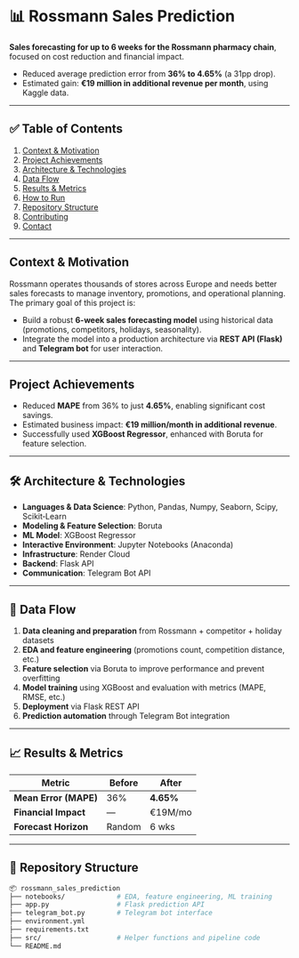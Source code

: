 # 📊 Rossmann Sales Prediction

**Sales forecasting for up to 6 weeks for the Rossmann pharmacy chain**, focused on cost reduction and financial impact.

- Reduced average prediction error from **36% to 4.65%** (a 31pp drop).
- Estimated gain: **€19 million in additional revenue per month**, using Kaggle data.

---

## ✅ Table of Contents

1. [Context & Motivation](#context--motivation)  
2. [Project Achievements](#project-achievements)  
3. [Architecture & Technologies](#architecture--technologies)  
4. [Data Flow](#data-flow)  
5. [Results & Metrics](#results--metrics)  
6. [How to Run](#how-to-run)  
7. [Repository Structure](#repository-structure)  
8. [Contributing](#contributing)  
9. [Contact](#contact)

---

## Context & Motivation

Rossmann operates thousands of stores across Europe and needs better sales forecasts to manage inventory, promotions, and operational planning. The primary goal of this project is:

- Build a robust **6-week sales forecasting model** using historical data (promotions, competitors, holidays, seasonality).
- Integrate the model into a production architecture via **REST API (Flask)** and **Telegram bot** for user interaction.

---

## Project Achievements

- Reduced **MAPE** from 36% to just **4.65%**, enabling significant cost savings.
- Estimated business impact: **€19 million/month in additional revenue**.
- Successfully used **XGBoost Regressor**, enhanced with Boruta for feature selection.

---

## 🛠 Architecture & Technologies

- **Languages & Data Science**: Python, Pandas, Numpy, Seaborn, Scipy, Scikit‑Learn  
- **Modeling & Feature Selection**: Boruta  
- **ML Model**: XGBoost Regressor  
- **Interactive Environment**: Jupyter Notebooks (Anaconda)  
- **Infrastructure**: Render Cloud  
- **Backend**: Flask API  
- **Communication**: Telegram Bot API

---

## 🔄 Data Flow

1. **Data cleaning and preparation** from Rossmann + competitor + holiday datasets  
2. **EDA and feature engineering** (promotions count, competition distance, etc.)  
3. **Feature selection** via Boruta to improve performance and prevent overfitting  
4. **Model training** using XGBoost and evaluation with metrics (MAPE, RMSE, etc.)  
5. **Deployment** via Flask REST API  
6. **Prediction automation** through Telegram Bot integration

---

## 📈 Results & Metrics

| Metric                   | Before | After     |
|--------------------------|--------|-----------|
| **Mean Error (MAPE)**    | 36%    | **4.65%** |
| **Financial Impact**     | —      | €19M/mo   |
| **Forecast Horizon**     | Random | 6 wks     |

---  

## 📁 Repository Structure
```bash
📦 rossmann_sales_prediction
├── notebooks/             # EDA, feature engineering, ML training
├── app.py                 # Flask prediction API
├── telegram_bot.py        # Telegram bot interface
├── environment.yml
├── requirements.txt
├── src/                   # Helper functions and pipeline code
└── README.md
```
